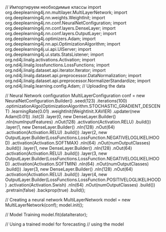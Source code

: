 // Импортируем необходимые классы
import org.deeplearning4j.nn.multilayer.MultiLayerNetwork;
import org.deeplearning4j.nn.weights.WeightInit;
import org.deeplearning4j.nn.conf.NeuralNetConfiguration;
import org.deeplearning4j.nn.conf.layers.DenseLayer;
import org.deeplearning4j.nn.conf.layers.OutputLayer;
import org.deeplearning4j.optimizers.Adam;
import org.deeplearning4j.nn.api.OptimizationAlgorithm;
import org.deeplearning4j.ui.api.UIServer;
import org.deeplearning4j.ui.stats.StatsListener;
import org.nd4j.linalg.activations.Activation;
import org.nd4j.linalg.lossfunctions.LossFunctions;
import org.nd4j.linalg.dataset.api.iterator.Iterator;
import org.nd4j.linalg.dataset.api.preprocessor.DataNormalization;
import org.nd4j.linalg.dataset.api.preprocessor.NormalizerStandardize;
import org.nd4j.linalg.learning.config.Adam;
// Uploading the data

// Neural Network configuration
MultiLayerConfiguration conf = new NeuralNetConfiguration.Builder()
        .seed(123)
        .iterations(100)
        .optimizationAlgo(OptimizationAlgorithm.STOCHASTIC_GRADIENT_DESCENT)
        .learningRate(0.01)
        .weightInit(WeightInit.XAVIER)
        .updater(new Adam(0.01))
        .list(3)
        .layer(0, new DenseLayer.Builder()
                .nIn(numInputFeatures)
                .nOut(128)
                .activation(Activation.RELU)
                .build())
        .layer(1, new DenseLayer.Builder()
                .nIn(128)
                .nOut(64)
                .activation(Activation.RELU)
                .build())
        .layer(2, new OutputLayer.Builder(LossFunctions.LossFunction.NEGATIVELOGLIKELIHOOD)
                .activation(Activation.SOFTMAX)
                .nIn(64)
                .nOut(numOutputClasses)
                .build())
                   .layer(1, new DenseLayer.Builder()
                .nIn(128)
                .nOut(64)
                .activation(Activation.RELU)
                .build())
        .layer(3, new OutputLayer.Builder(LossFunctions.LossFunction.NEGATIVELOGLIKELIHOOD)
                .activation(Activation.SOFTMIN)
                .nIn(64)
                .nOut(numOutputClasses)
                .build())
                   .layer(3, new DenseLayer.Builder()
                .nIn(128)
                .nOut(64)
                .activation(Activation.RELU)
                .build())
        .layer(4, new OutputLayer.Builder(LossFunctions.LossFunction.POSITIVELOGLIKELIHOOD)
                .activation(Activation.Swish)
                .nIn(64)
                .nOut(numOutputClasses)
                .build())
        .pretrain(false)
        .backprop(true)
        .build();

// Creating a neural network
MultiLayerNetwork model = new MultiLayerNetwork(conf);
model.init();

// Model Training
model.fit(dataIterator);

// Using a trained model for forecasting
//  using the model
